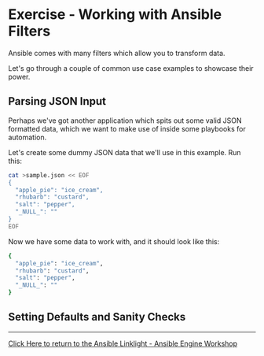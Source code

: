 # Exercise - Working with Ansible Filters


Ansible comes with many filters which allow you to transform data.

Let's go through a couple of common use case examples to showcase their power.


## Parsing JSON Input

Perhaps we've got another application which spits out some valid JSON formatted data, which we want to make use of inside some playbooks for automation.

Let's create some dummy JSON data that we'll use in this example. Run this:

```bash
cat >sample.json << EOF
{
  "apple_pie": "ice_cream",
  "rhubarb": "custard",
  "salt": "pepper",
  "_NULL_": ""
}
EOF
```

Now we have some data to work with, and it should look like this:

```bash
{
  "apple_pie": "ice_cream",
  "rhubarb": "custard",
  "salt": "pepper",
  "_NULL_": ""
}
```


## Setting Defaults and Sanity Checks


---

[Click Here to return to the Ansible Linklight - Ansible Engine Workshop](../README.md)
